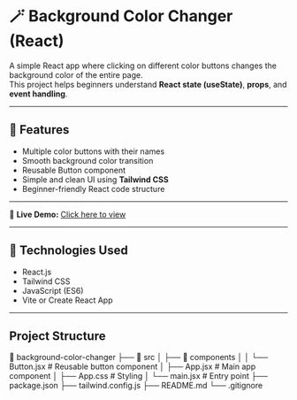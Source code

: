 # 🪄 Background Color Changer (React)

A simple React app where clicking on different color buttons changes the background color of the entire page.  
This project helps beginners understand **React state (useState)**, **props**, and **event handling**.

---

## 🌈 Features
- Multiple color buttons with their names  
- Smooth background color transition  
- Reusable Button component  
- Simple and clean UI using **Tailwind CSS**  
- Beginner-friendly React code structure  

---
🔗 **Live Demo:** [Click here to view](https://background-color-changer-react-ashy.vercel.app/)

---

## 🧩 Technologies Used
- React.js  
- Tailwind CSS  
- JavaScript (ES6)  
- Vite or Create React App  

---

## Project Structure ##
📂 background-color-changer
├── 📁 src
│   ├── 📁 components
│   │   └── Button.jsx        # Reusable button component
│   ├── App.jsx               # Main app component
│   ├── App.css               # Styling
│   └── main.jsx              # Entry point
├── package.json
├── tailwind.config.js
├── README.md
└── .gitignore


